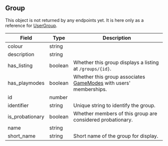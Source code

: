 ## Group

This object is not returned by any endpoints yet. It is here only as a reference for [UserGroup](#usergroup).

Field           | Type    | Description
----------------|---------|------------------------------------------------------------
colour          | string  | |
description     | string  | |
has_listing     | boolean | Whether this group displays a listing at `/groups/{id}`.
has_playmodes   | boolean | Whether this group associates [GameModes](#gamemode) with users' memberships.
id              | number  | |
identifier      | string  | Unique string to identify the group.
is_probationary | boolean | Whether members of this group are considered probationary.
name            | string  | |
short_name      | string  | Short name of the group for display.
